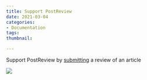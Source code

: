 ```yaml
---
title: Support PostReview
date: 2021-03-04
categories:
- Documentation
tags: 
thumbnail: 

---
```

Support PostReview by [submitting](https://postreview.org/submit-review/) a review of an article

![](/uploads/bernie-postreview.png)